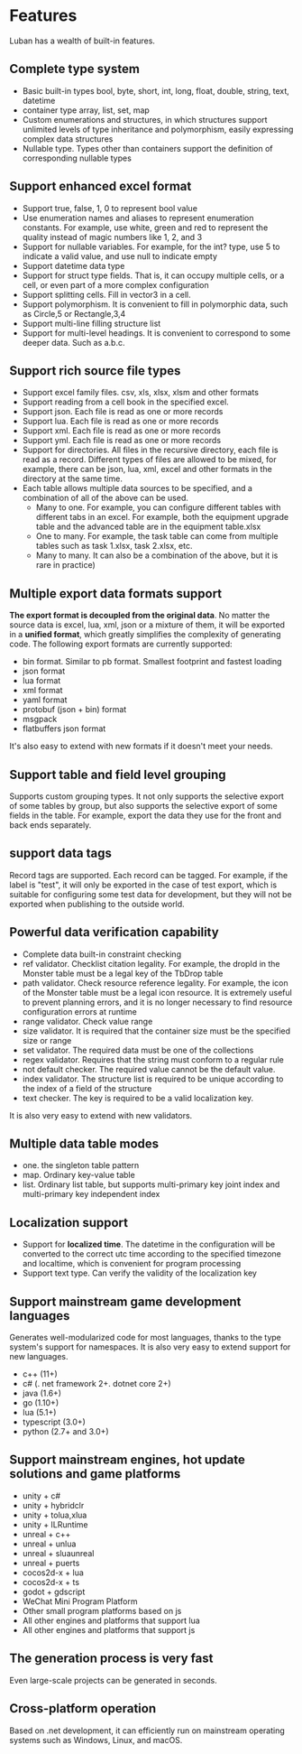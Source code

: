 # Features

Luban has a wealth of built-in features.

## Complete type system

- Basic built-in types bool, byte, short, int, long, float, double, string, text, datetime
- container type array, list, set, map
- Custom enumerations and structures, in which structures support unlimited levels of type inheritance and polymorphism, easily expressing complex data structures
- Nullable type. Types other than containers support the definition of corresponding nullable types


## Support enhanced excel format

- Support true, false, 1, 0 to represent bool value
- Use enumeration names and aliases to represent enumeration constants. For example, use white, green and red to represent the quality instead of magic numbers like 1, 2, and 3
- Support for nullable variables. For example, for the int? type, use 5 to indicate a valid value, and use null to indicate empty
- Support datetime data type
- Support for struct type fields. That is, it can occupy multiple cells, or a cell, or even part of a more complex configuration
- Support splitting cells. Fill in vector3 in a cell.
- Support polymorphism. It is convenient to fill in polymorphic data, such as Circle,5 or Rectangle,3,4
- Support multi-line filling structure list
- Support for multi-level headings. It is convenient to correspond to some deeper data. Such as a.b.c.


## Support rich source file types

- Support excel family files. csv, xls, xlsx, xlsm and other formats
- Support reading from a cell book in the specified excel.
- Support json. Each file is read as one or more records
- Support lua. Each file is read as one or more records
- Support xml. Each file is read as one or more records
- Support yml. Each file is read as one or more records
- Support for directories. All files in the recursive directory, each file is read as a record. Different types of files are allowed to be mixed, for example, there can be json, lua, xml, excel and other formats in the directory at the same time.
- Each table allows multiple data sources to be specified, and a combination of all of the above can be used.
   - Many to one. For example, you can configure different tables with different tabs in an excel. For example, both the equipment upgrade table and the advanced table are in the equipment table.xlsx
   - One to many. For example, the task table can come from multiple tables such as task 1.xlsx, task 2.xlsx, etc.
   - Many to many. It can also be a combination of the above, but it is rare in practice)

## Multiple export data formats support

  **The export format is decoupled from the original data**. No matter the source data is excel, lua, xml, json or a mixture of them, it will be exported in a **unified format**, which greatly simplifies the complexity of generating code. The following export formats are currently supported:

- bin format. Similar to pb format. Smallest footprint and fastest loading
- json format
- lua format
- xml format
- yaml format
- protobuf (json + bin) format
- msgpack
- flatbuffers json format

It's also easy to extend with new formats if it doesn't meet your needs.

## Support table and field level grouping

Supports custom grouping types. It not only supports the selective export of some tables by group, but also supports the selective export of some fields in the table. For example, export the data they use for the front and back ends separately.

## support data tags

Record tags are supported. Each record can be tagged. For example, if the label is "test", it will only be exported in the case of test export, which is suitable for configuring some test data for development, but they will not be exported when publishing to the outside world.

## Powerful data verification capability

- Complete data built-in constraint checking
- ref validator. Checklist citation legality. For example, the dropId in the Monster table must be a legal key of the TbDrop table
- path validator. Check resource reference legality. For example, the icon of the Monster table must be a legal icon resource. It is extremely useful to prevent planning errors, and it is no longer necessary to find resource configuration errors at runtime
- range validator. Check value range
- size validator. It is required that the container size must be the specified size or range
- set validator. The required data must be one of the collections
- regex validator. Requires that the string must conform to a regular rule
- not default checker. The required value cannot be the default value.
- index validator. The structure list is required to be unique according to the index of a field of the structure
- text checker. The key is required to be a valid localization key.

It is also very easy to extend with new validators.

## Multiple data table modes

- one. the singleton table pattern
- map. Ordinary key-value table
- list. Ordinary list table, but supports multi-primary key joint index and multi-primary key independent index

## Localization support

- Support for **localized time**. The datetime in the configuration will be converted to the correct utc time according to the specified timezone and localtime, which is convenient for program processing
- Support text type. Can verify the validity of the localization key

## Support mainstream game development languages

Generates well-modularized code for most languages, thanks to the type system's support for namespaces. It is also very easy to extend support for new languages.

- c++ (11+)
- c# (. net framework 2+. dotnet core 2+)
- java (1.6+)
- go (1.10+)
- lua (5.1+)
- typescript (3.0+)
- python (2.7+ and 3.0+)


## Support mainstream engines, hot update solutions and game platforms

- unity + c#
- unity + hybridclr
- unity + tolua,xlua
- unity + ILRuntime
- unreal + c++
- unreal + unlua
- unreal + sluaunreal
- unreal + puerts
- cocos2d-x + lua
- cocos2d-x + ts
- godot + gdscript
- WeChat Mini Program Platform
- Other small program platforms based on js
- All other engines and platforms that support lua
- All other engines and platforms that support js


## The generation process is very fast

Even large-scale projects can be generated in seconds.

## Cross-platform operation

Based on .net development, it can efficiently run on mainstream operating systems such as Windows, Linux, and macOS.
